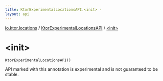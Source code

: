 ```yaml
---
title: KtorExperimentalLocationsAPI.<init> - 
layout: api
---
```


<div class='api-docs-breadcrumbs'><a href="../index.html">io.ktor.locations</a> / <a href="index.html">KtorExperimentalLocationsAPI</a> / <a href="./-init-.html">&lt;init&gt;</a></div>

# &lt;init&gt;

<div class="signature"><code><span class="identifier">KtorExperimentalLocationsAPI</span><span class="symbol">(</span><span class="symbol">)</span></code></div>

API marked with this annotation is experimental and is not guaranteed to be stable.

